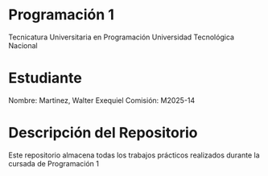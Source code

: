 # Programación 1
Tecnicatura Universitaria en Programación
Universidad Tecnológica Nacional

# Estudiante
Nombre: Martinez, Walter Exequiel
Comisión: M2025-14

# Descripción del Repositorio
Este repositorio almacena todas los trabajos prácticos realizados durante la cursada de Programación 1